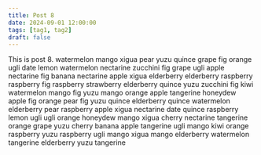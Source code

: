 ```yaml
---
title: Post 8
date: 2024-09-01 12:00:00
tags: [tag1, tag2]
draft: false
---
```

This is post 8.
watermelon
mango
xigua
pear
yuzu
quince
grape
fig
orange
ugli
date
lemon
watermelon
nectarine
zucchini
fig
grape
ugli
apple
nectarine
fig
banana
nectarine
apple
xigua
elderberry
elderberry
raspberry
raspberry
fig
raspberry
strawberry
elderberry
quince
yuzu
zucchini
fig
kiwi
watermelon
mango
fig
yuzu
mango
orange
apple
tangerine
honeydew
apple
fig
orange
pear
fig
yuzu
quince
elderberry
quince
watermelon
elderberry
pear
raspberry
apple
xigua
nectarine
date
quince
raspberry
lemon
ugli
ugli
orange
honeydew
mango
xigua
cherry
nectarine
tangerine
orange
grape
yuzu
cherry
banana
apple
tangerine
ugli
mango
kiwi
orange
raspberry
yuzu
raspberry
ugli
mango
xigua
mango
elderberry
watermelon
tangerine
elderberry
yuzu
tangerine
